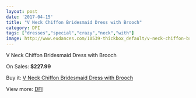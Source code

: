 ```yaml
---
layout: post
date: '2017-04-15'
title: "V Neck Chiffon Bridesmaid Dress with Brooch"
category: DFI
tags: ["dresses","special","crazy","neck","with"]
image: http://www.eudances.com/10539-thickbox_default/v-neck-chiffon-bridesmaid-dress-with-brooch.jpg
---
```

V Neck Chiffon Bridesmaid Dress with Brooch

On Sales: **$227.99**
<a href="https://www.eudances.com/en/dfi/3418-v-neck-chiffon-bridesmaid-dress-with-brooch.html"><amp-img layout="responsive" width="600" height="600" src="//www.eudances.com/10539-thickbox_default/v-neck-chiffon-bridesmaid-dress-with-brooch.jpg" alt="V Neck Chiffon Bridesmaid Dress with Brooch 0" /></a>
<a href="https://www.eudances.com/en/dfi/3418-v-neck-chiffon-bridesmaid-dress-with-brooch.html"><amp-img layout="responsive" width="600" height="600" src="//www.eudances.com/10542-thickbox_default/v-neck-chiffon-bridesmaid-dress-with-brooch.jpg" alt="V Neck Chiffon Bridesmaid Dress with Brooch 1" /></a>
<a href="https://www.eudances.com/en/dfi/3418-v-neck-chiffon-bridesmaid-dress-with-brooch.html"><amp-img layout="responsive" width="600" height="600" src="//www.eudances.com/10541-thickbox_default/v-neck-chiffon-bridesmaid-dress-with-brooch.jpg" alt="V Neck Chiffon Bridesmaid Dress with Brooch 2" /></a>
<a href="https://www.eudances.com/en/dfi/3418-v-neck-chiffon-bridesmaid-dress-with-brooch.html"><amp-img layout="responsive" width="600" height="600" src="//www.eudances.com/10540-thickbox_default/v-neck-chiffon-bridesmaid-dress-with-brooch.jpg" alt="V Neck Chiffon Bridesmaid Dress with Brooch 3" /></a>

Buy it: [V Neck Chiffon Bridesmaid Dress with Brooch](https://www.eudances.com/en/dfi/3418-v-neck-chiffon-bridesmaid-dress-with-brooch.html "V Neck Chiffon Bridesmaid Dress with Brooch")

View more: [DFI](https://www.eudances.com/en/61-DFI "DFI")